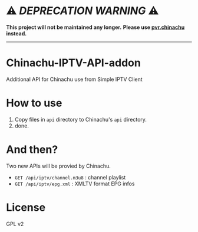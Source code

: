 # :warning: *DEPRECATION WARNING* :warning:

__This project will not be maintained any longer.__
__Please use [pvr.chinachu](https://github.com/Harekaze/pvr.chinachu) instead.__

-----

# Chinachu-IPTV-API-addon
Additional API for Chinachu use from Simple IPTV Client

# How to use

1. Copy files in `api` directory to Chinachu's `api` directory.
2. done.

# And then?

Two new APIs will be provied by Chinachu.

* `GET /api/iptv/channel.m3u8` : channel playlist
* `GET /api/iptv/epg.xml` : XMLTV format EPG infos


# License
GPL v2

